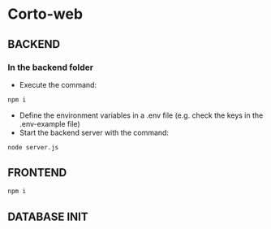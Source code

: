 # Corto-web

## BACKEND
### In the backend folder
- Execute the command: 
```bash
npm i
```
- Define the environment variables in a .env file (e.g. check the keys in the .env-example file)
- Start the backend server with the command:
```bash 
node server.js
```

## FRONTEND
```bash
npm i
```
## DATABASE INIT